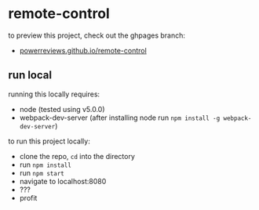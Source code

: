 # remote-control

to preview this project, check out the ghpages branch:
 * [powerreviews.github.io/remote-control](http://powerreviews.github.io/remote-control)

## run local
running this locally requires:
* node (tested using v5.0.0)
* webpack-dev-server (after installing node run ```npm install -g webpack-dev-server```)

to run this project locally:
* clone the repo, ```cd``` into the directory
* run ```npm install```
* run ```npm start```
* navigate to localhost:8080
* ???
* profit
